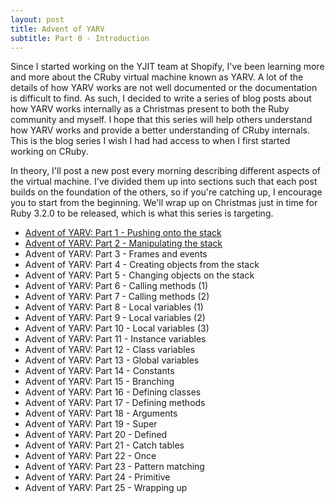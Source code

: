 ```yaml
---
layout: post
title: Advent of YARV
subtitle: Part 0 - Introduction
---
```


Since I started working on the YJIT team at Shopify, I've been learning more and more about the CRuby virtual machine known as YARV. A lot of the details of how YARV works are not well documented or the documentation is difficult to find. As such, I decided to write a series of blog posts about how YARV works internally as a Christmas present to both the Ruby community and myself. I hope that this series will help others understand how YARV works and provide a better understanding of CRuby internals. This is the blog series I wish I had had access to when I first started working on CRuby.

In theory, I'll post a new post every morning describing different aspects of the virtual machine. I've divided them up into sections such that each post builds on the foundation of the others, so if you're catching up, I encourage you to start from the beginning. We'll wrap up on Christmas just in time for Ruby 3.2.0 to be released, which is what this series is targeting.

* [Advent of YARV: Part 1 - Pushing onto the stack](/2022/11/28/advent-of-yarv-part-1.html)
* [Advent of YARV: Part 2 - Manipulating the stack](/2022/11/28/advent-of-yarv-part-2.html)
* Advent of YARV: Part 3 - Frames and events
* Advent of YARV: Part 4 - Creating objects from the stack
* Advent of YARV: Part 5 - Changing objects on the stack
* Advent of YARV: Part 6 - Calling methods (1)
* Advent of YARV: Part 7 - Calling methods (2)
* Advent of YARV: Part 8 - Local variables (1)
* Advent of YARV: Part 9 - Local variables (2)
* Advent of YARV: Part 10 - Local variables (3)
* Advent of YARV: Part 11 - Instance variables
* Advent of YARV: Part 12 - Class variables
* Advent of YARV: Part 13 - Global variables
* Advent of YARV: Part 14 - Constants
* Advent of YARV: Part 15 - Branching
* Advent of YARV: Part 16 - Defining classes
* Advent of YARV: Part 17 - Defining methods
* Advent of YARV: Part 18 - Arguments
* Advent of YARV: Part 19 - Super
* Advent of YARV: Part 20 - Defined
* Advent of YARV: Part 21 - Catch tables
* Advent of YARV: Part 22 - Once
* Advent of YARV: Part 23 - Pattern matching
* Advent of YARV: Part 24 - Primitive
* Advent of YARV: Part 25 - Wrapping up
